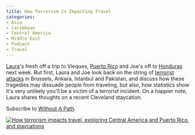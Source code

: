 ```yaml
---
title: How Terrorism is Impacting Travel
categories:
- Asia
- Caribbean
- Central America
- Middle East
- Podcast
- Travel
---
```


[Laura](https://farflungtravels.com)'s fresh off a trip to Vieques, [Puerto Rico](https://withoutapath.com/category/travel/international/caribbean/puerto-rico/) and Joe's off to [Honduras](https://withoutapath.com/category/travel/international/central-america/) next week. But first, Laura and Joe look back on the string of [terrorist attacks](https://withoutapath.com/turkey-brussels-terrorist-attacks/) in Brussels, Ankara, Istanbul and Pakistan, and discuss how these tragedies may dissuade people from traveling, but also, how statistics show it's very unlikely you'll be a victim of a terrorist incident. On a happier note, Laura shares thoughts on a recent Cleveland staycation.

Subscribe to [Without A Path](https://itunes.apple.com/us/podcast/without-a-path/id1037475413?l=es&mt=2).<!-- more -->

[![How terrorism impacts travel, exploring Central America and Puerto Rico, and staycations](https://withoutapath.com/wp-content/uploads/2016/03/How-terrorism-impacts-travel-exploring-Central-America-and-Puerto-Rico-and-staycations-200x300.png)](https://withoutapath.com/wp-content/uploads/2016/03/How-terrorism-impacts-travel-exploring-Central-America-and-Puerto-Rico-and-staycations.png)
